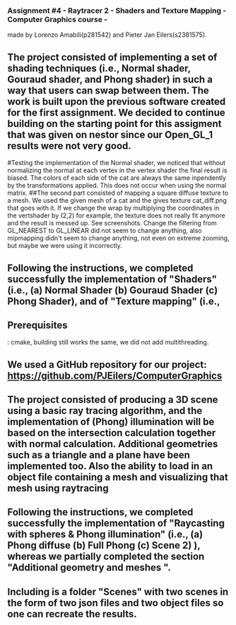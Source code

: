 ### Assignment #4 - Raytracer 2 - Shaders and Texture Mapping - Computer Graphics course - 
made by Lorenzo Amabili(p281542) and Pieter Jan Eilers(s2381575).

## The project consisted of implementing a set of shading techniques (i.e., Normal shader, Gouraud shader, and Phong shader) in such a way that users can swap between them. The work is built upon the previous software created for the first assignment. We decided to continue building on the starting point for this assigment that was given on nestor since our Open_GL_1 results were not very good.
#Testing the implementation of the Normal shader, we noticed that without normalizing the normal at each vertex in the vertex shader the final result is biased. The colors of each side of the cat are always the same inpendently by the transformations applied. This does not occur when using the normal matrix.
##The second part consisted of mapping a square diffuse texture to a mesh. We used the given mesh of a cat and the gives texture cat_diff.png that goes with it. If we change the wrap by multiplying the coordinates in the vertshader by (2,2) for example, the texture does not really fit anymore and the result is messed up. See screenshots.
Change the filtering from GL_NEAREST to GL_LINEAR did not seem to change anything, also mipmapping didn't seem to change anything, not even on extreme zooming, but maybe we were using it incorrectly.

## Following the instructions, we completed successfully the implementation of "Shaders" (i.e., (a) Normal Shader (b) Gouraud Shader  (c) Phong Shader), and of "Texture mapping" (i.e., 

## Prerequisites
: cmake, building still works the same, we did not add multithreading.
 
## We used a GitHub repository for our project: https://github.com/PJEilers/ComputerGraphics


## The project consisted of producing a 3D scene using a basic ray tracing algorithm, and the implementation of (Phong) illumination will be based on the intersection calculation together with normal calculation. Additional geometries such as a triangle and a plane have been implemented too. Also the ability to load in an object file containing a mesh and visualizing that mesh using raytracing
## Following the instructions, we completed successfully the implementation of "Raycasting with spheres & Phong illumination" (i.e., (a) Phong diffuse (b) Full Phong (c) Scene 2) ), whereas we partially completed the section "Additional geometry and meshes ".
## Including is a folder "Scenes" with two scenes in the form of two json files and two object files so one can recreate the results.

